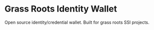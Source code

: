 # Grass Roots Identity Wallet
Open source identity/credential wallet.  Built for grass roots SSI projects.
